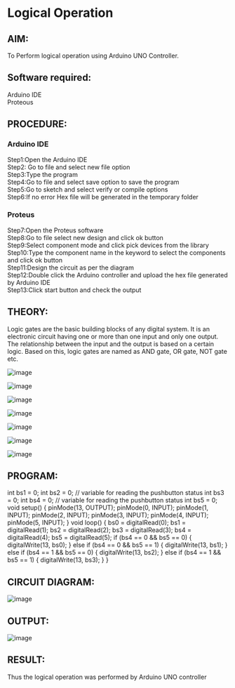 # Logical Operation

## AIM:

To Perform logical operation using Arduino UNO Controller.

## Software required:

Arduino IDE </br>
Proteous 

## PROCEDURE:
### Arduino IDE
Step1:Open the Arduino IDE </br>
Step2: Go to file and select new file option</br>
Step3:Type the program</br>
Step4:Go to file and select save option to save the program</br>
Step5:Go to sketch and select verify or compile options</br>
Step6:If no error Hex file will be generated in the temporary folder</br>
### Proteus 
Step7:Open the Proteus software</br>
Step8:Go to file select new design and click ok button</br>
Step9:Select component mode and click pick devices from the library</br>
Step10:Type the component name in the keyword to select the components and click ok button</br>
Step11:Design the circuit as per the diagram</br>
Step12:Double click the Arduino controller and upload the hex file generated by Arduino IDE</br>
Step13:Click start button and check the output</br>
## THEORY:
Logic gates are the basic building blocks of any digital system. It is an electronic circuit having one or more than one input and only one output. The relationship between the input and the output is based on a certain logic. Based on this, logic gates are named as AND gate, OR gate, NOT gate etc.

![image](https://user-images.githubusercontent.com/71547910/235332137-a4a37a0e-ddfb-4ca2-82e5-b1565d969413.png)

![image](https://user-images.githubusercontent.com/71547910/235332175-5d9df189-c964-45d1-ad24-e0afe6ff7eea.png)

![image](https://user-images.githubusercontent.com/71547910/235332188-bff0b03e-1b6a-4de6-993b-20497c247f17.png)

![image](https://user-images.githubusercontent.com/71547910/235332203-6bc16144-762e-40e8-ad6d-f76833a7fca4.png)

![image](https://user-images.githubusercontent.com/71547910/235332217-f598b1fb-78b6-497e-9e0e-ee2bb4dbeb71.png)

![image](https://user-images.githubusercontent.com/71547910/235332241-dd9ce66a-0e77-44d9-a699-09bfbd1968ea.png)

![image](https://user-images.githubusercontent.com/71547910/235332254-db13d222-1246-4b57-bbb2-3ab2287ccaa8.png)

## PROGRAM:
int bs1 = 0;
int bs2 = 0; // variable for reading the pushbutton status
int bs3 = 0;
int bs4 = 0; // variable for reading the pushbutton status
int bs5 = 0;
void setup() {
pinMode(13, OUTPUT);
pinMode(0, INPUT);
pinMode(1, INPUT);
pinMode(2, INPUT);
pinMode(3, INPUT);
pinMode(4, INPUT);
pinMode(5, INPUT);
}
void loop() {
bs0 = digitalRead(0);
bs1 = digitalRead(1);
bs2 = digitalRead(2);
bs3 = digitalRead(3);
bs4 = digitalRead(4);
bs5 = digitalRead(5);
if (bs4 == 0 && bs5 == 0)
{
digitalWrite(13, bs0);
}
else if (bs4 == 0 && bs5 == 1)
{
digitalWrite(13, bs1);
}
else if (bs4 == 1 && bs5 == 0)
{
digitalWrite(13, bs2);
}
else if (bs4 == 1 && bs5 == 1)
{
digitalWrite(13, bs3);
}
}

## CIRCUIT DIAGRAM:
![image](https://github.com/hariharan2383/Logical-Operation/assets/117346668/2f84ab64-4419-44f7-a902-b80ce8037269)
## OUTPUT:
![image](https://github.com/hariharan2383/Logical-Operation/assets/117346668/99ee214b-48cc-43af-ad7a-59ff4a435cea)
## RESULT:

Thus the logical operation was performed by Arduino UNO controller
